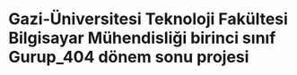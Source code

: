 # Gazi-Üniversitesi Teknoloji Fakültesi Bilgisayar Mühendisliği birinci sınıf Gurup_404 dönem sonu projesi
